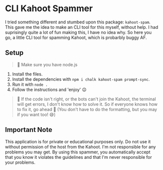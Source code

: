 # CLI Kahoot Spammer
I tried something different and stumbed upon this package: `kahoot-spam`. This gave me the idea to make an CLI tool for this myself, without help. I had suprisingly quite a lot of fun making this, I have no idea why. So here you go, a little CLI tool for spamming Kahoot, which is probarbly buggy AF.

## Setup
> 📢 Make sure you have node.js

1. Install the files.
2. Install the dependencies with `npm i chalk kahoot-spam prompt-sync`.
3. Run it with `node .`
4. Follow the instructions and 'enjoy' 😉

> 📢  If the code isn't right, or the bots can't join the Kahoot, the terminal will get errors, I don't know how to solve it. So if everyone knows how to fix it, go ahead 🙂 (You don't have to do the formatting, but you may if you want too! 😅)

## Important Note
This application is for private or educational purposes only. Do not use it without permission of the host from the Kahoot. I'm not responsible for any problems you may get. By using this spammer, you automatically accept that you know it violates the guidelines and that I'm never responsible for your problems.